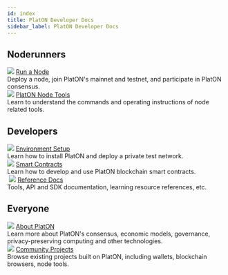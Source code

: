 ```yaml
---
id: index
title: PlatON Developer Docs
sidebar_label: PlatON Developer Docs
---
```


## Noderunners
<div class="card-wrap">
    <!-- <div class="homepage-card">
        <img src="/docs/img/Install_Node.svg">
        <a href="/docs/en/Install_Node" class="card-title">Install and Deploy a Node</a>
        <div class="card-description">
        Install, configure, and deploy a node.
        </div>
    </div>
    <div class="homepage-card">
        <img src="/docs/img/Join_PlatON_NetWork.svg">
        <a href="/docs/en/Join_PlatON_NetWork" class="card-title">Join the PlatON Network</a>
        <div class="card-description">
        How to join PlatON's mainnet and testnet.
        </div>
    </div>
    <div class="homepage-card">
        <img src="/docs/img/Become_Verification_Node.svg">
        <a href="/docs/en/Become_Verification_Node" class="card-title">Upgrade to Validator Node</a>
        <div class="card-description">
        Participate in PlatON consensus.
        </div>
    </div> -->
    <div class="homepage-card">
        <img src="/docs/img/Install_Node.svg">
        <a href="/docs/en/Install_Node" class="card-title">Run a Node</a>
        <div class="card-description">
        Deploy a node, join PlatON's mainnet and testnet, and participate in PlatON consensus.
        </div>
    </div>
    <div class="homepage-card">
        <img src="/docs/img/nodeTool.svg">
        <a href="/docs/en/OnLine_MTool_Manual" class="card-title">PlatON Node Tools</a>
        <div class="card-description">
        Learn to understand the commands and operating instructions of node related tools.
        </div>
    </div>
</div>

## Developers
<div class="card-wrap">
    <div class="homepage-card">
        <img src="/docs/img/Set_Develop_Env.svg">
        <a href="/docs/en/Install_PlatON" class="card-title">Environment Setup</a>
        <div class="card-description">
        Learn how to install PlatON and deploy a private test network.
        </div>
    </div>
    <div class="homepage-card">
        <img src="/docs/img/Smart_Contract_Development.svg">
        <a href="/docs/en/EVM_Smart_Contract" class="card-title">Smart Contracts</a>
        <div class="card-description">
        Learn how to develop and use PlatON blockchain smart contracts.
        </div>
    </div>
    <div class="homepage-card">
​        <img src="/docs/img/resdoc.svg">
        <a href="/docs/en/Java_SDK" class="card-title">Reference Docs</a>
        <div class="card-description">
        Tools, API and SDK documentation, learning resource references, etc.
        </div>
    </div>
</div>

## Everyone
<div class="card-wrap">
    <div class="homepage-card">
        <img src="/docs/img/about.svg">
        <a href="/docs/en/PlatON_Overall_Solution" class="card-title">About PlatON</a>
        <div class="card-description">
        Learn more about PlatON's consensus, economic models, governance, privacy-preserving computing and other technologies.
        </div>
    </div>
    <div class="homepage-card">
        <img src="/docs/img/community.svg">
        <a href="/docs/en/community" class="card-title">Community Projects</a>
        <div class="card-description">
        Browse existing projects built on PlatON, including wallets, blockchain browsers, node tools.
        </div>
    </div>
</div>